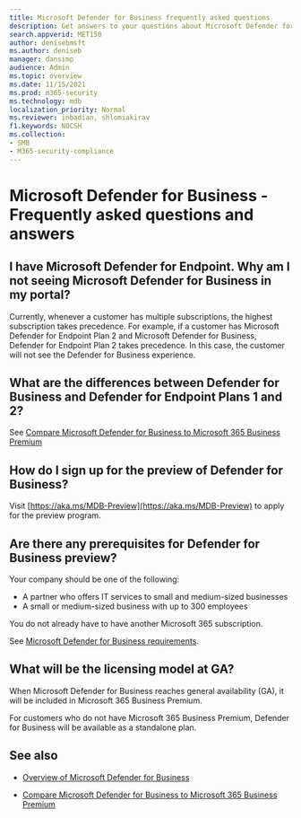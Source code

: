 ```yaml
---
title: Microsoft Defender for Business frequently asked questions
description: Get answers to your questions about Microsoft Defender for Business
search.appverid: MET150
author: denisebmsft
ms.author: deniseb
manager: dansimp 
audience: Admin
ms.topic: overview
ms.date: 11/15/2021
ms.prod: m365-security
ms.technology: mdb
localization_priority: Normal
ms.reviewer: inbadian, shlomiakirav
f1.keywords: NOCSH 
ms.collection: 
- SMB
- M365-security-compliance
---
```


# Microsoft Defender for Business - Frequently asked questions and answers

## I have Microsoft Defender for Endpoint. Why am I not seeing Microsoft Defender for Business in my portal?

Currently, whenever a customer has multiple subscriptions, the highest subscription takes precedence. For example, if a customer has Microsoft Defender for Endpoint Plan 2 and Microsoft Defender for Business, Defender for Endpoint Plan 2 takes precedence. In this case, the customer will not see the Defender for Business experience.

## What are the differences between Defender for Business and Defender for Endpoint Plans 1 and 2?

See [Compare Microsoft Defender for Business to Microsoft 365 Business Premium](compare-mdb-m365-plans.md)

## How do I sign up for the preview of Defender for Business?

Visit [https://aka.ms/MDB-Preview](https://aka.ms/MDB-Preview) to apply for the preview program.

## Are there any prerequisites for Defender for Business preview?

Your company should be one of the following:

- A partner who offers IT services to small and medium-sized businesses
- A small or medium-sized business with up to 300 employees

You do not already have to have another Microsoft 365 subscription.

See [Microsoft Defender for Business requirements](mdb-requirements.md).


## What will be the licensing model at GA?

When Microsoft Defender for Business reaches general availability (GA), it will be included in Microsoft 365 Business Premium.

For customers who do not have Microsoft 365 Business Premium, Defender for Business will be available as a standalone plan. 

## See also

- [Overview of Microsoft Defender for Business](mdb-overview.md)

- [Compare Microsoft Defender for Business to Microsoft 365 Business Premium](compare-mdb-m365-plans.md)
